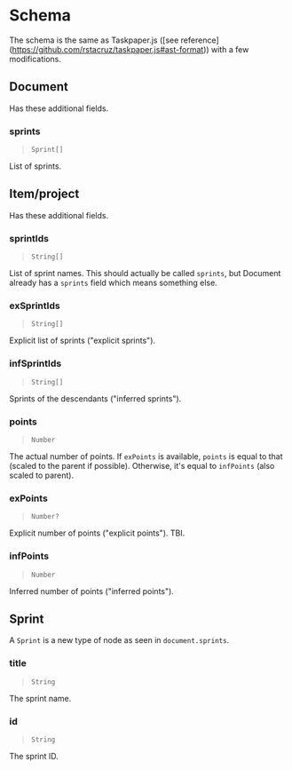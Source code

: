 # Schema

The schema is the same as Taskpaper.js ([see reference] (https://github.com/rstacruz/taskpaper.js#ast-format)) with a few modifications.

## Document

Has these additional fields.

### sprints
> `Sprint[]`

List of sprints.

## Item/project

Has these additional fields.

### sprintIds
> `String[]`

List of sprint names. This should actually be called `sprints`, but Document already has a `sprints` field which means something else.

### exSprintIds
> `String[]`

Explicit list of sprints ("explicit sprints").

### infSprintIds
> `String[]`

Sprints of the descendants ("inferred sprints").

### points
> `Number`

The actual number of points. If `exPoints` is available, `points` is equal to that (scaled to the parent if possible). Otherwise, it's equal to `infPoints` (also scaled to parent).

### exPoints
> `Number?`

Explicit number of points ("explicit points"). TBI.

### infPoints
> `Number`

Inferred number of points ("inferred points").

## Sprint

A `Sprint` is a new type of node as seen in `document.sprints`.

### title
> `String`

The sprint name.

### id
> `String`

The sprint ID.
